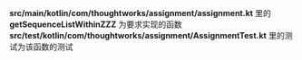 **src/main/kotlin/com/thoughtworks/assignment/assignment.kt** 里的 **getSequenceListWithinZZZ** 为要求实现的函数
**src/test/kotlin/com/thoughtworks/assignment/AssignmentTest.kt** 里的测试为该函数的测试
